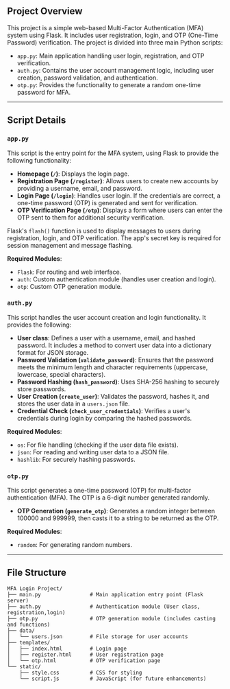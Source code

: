 ## Project Overview

This project is a simple web-based Multi-Factor Authentication (MFA) system using Flask. It includes user registration, login, and OTP (One-Time Password) verification. The project is divided into three main Python scripts:

- `app.py`: Main application handling user login, registration, and OTP verification.
- `auth.py`: Contains the user account management logic, including user creation, password validation, and authentication.
- `otp.py`: Provides the functionality to generate a random one-time password for MFA.

---

## Script Details

### `app.py`

This script is the entry point for the MFA system, using Flask to provide the following functionality:

- **Homepage (`/`)**: Displays the login page.
- **Registration Page (`/register`)**: Allows users to create new accounts by providing a username, email, and password.
- **Login Page (`/login`)**: Handles user login. If the credentials are correct, a one-time password (OTP) is generated and sent for verification.
- **OTP Verification Page (`/otp`)**: Displays a form where users can enter the OTP sent to them for additional security verification.

Flask's `flash()` function is used to display messages to users during registration, login, and OTP verification. The app's secret key is required for session management and message flashing.

**Required Modules**:
- `Flask`: For routing and web interface.
- `auth`: Custom authentication module (handles user creation and login).
- `otp`: Custom OTP generation module.

### `auth.py`

This script handles the user account creation and login functionality. It provides the following:

- **User class**: Defines a user with a username, email, and hashed password. It includes a method to convert user data into a dictionary format for JSON storage.
- **Password Validation (`validate_password`)**: Ensures that the password meets the minimum length and character requirements (uppercase, lowercase, special characters).
- **Password Hashing (`hash_password`)**: Uses SHA-256 hashing to securely store passwords.
- **User Creation (`create_user`)**: Validates the password, hashes it, and stores the user data in a `users.json` file.
- **Credential Check (`check_user_credentials`)**: Verifies a user's credentials during login by comparing the hashed passwords.

**Required Modules**:
- `os`: For file handling (checking if the user data file exists).
- `json`: For reading and writing user data to a JSON file.
- `hashlib`: For securely hashing passwords.

### `otp.py`

This script generates a one-time password (OTP) for multi-factor authentication (MFA). The OTP is a 6-digit number generated randomly.

- **OTP Generation (`generate_otp`)**: Generates a random integer between 100000 and 999999, then casts it to a string to be returned as the OTP.

**Required Modules**:
- `random`: For generating random numbers.

---

## File Structure

```
MFA Login Project/
├── main.py                # Main application entry point (Flask server)
├── auth.py                # Authentication module (User class, registration,login)
├── otp.py                 # OTP generation module (includes casting and functions)
├── data/
│   └── users.json         # File storage for user accounts
├── templates/
│   ├── index.html         # Login page
│   ├── register.html      # User registration page
│   └── otp.html           # OTP verification page
└── static/
    ├── style.css          # CSS for styling
    └── script.js          # JavaScript (for future enhancements)
```
